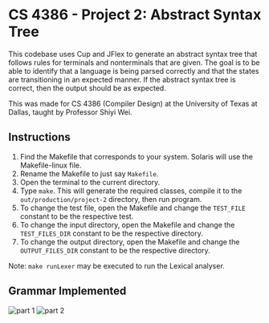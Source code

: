 # CS 4386 - Project 2: Abstract Syntax Tree

This codebase uses Cup and JFlex to generate an abstract syntax tree that follows rules for terminals and nonterminals 
that are given. The goal is to be able to identify that a language is being parsed correctly and that the states are
transitioning in an expected manner. If the abstract syntax tree is correct, then the output should be as expected.

This was made for CS 4386 (Compiler Design) at the University of Texas at Dallas, taught by Professor Shiyi Wei.

## Instructions

1. Find the Makefile that corresponds to your system. Solaris will use the Makefile-linux file.
2. Rename the Makefile to just say `Makefile`.
3. Open the terminal to the current directory.
4. Type `make`. This will generate the required classes, compile it to the `out/production/project-2` directory, then run program.
5. To change the test file, open the Makefile and change the `TEST_FILE` constant to be the respective test.
6. To change the input directory, open the Makefile and change the `TEST_FILES_DIR` constant to be the respective directory.
7. To change the output directory, open the Makefile and change the `OUTPUT_FILES_DIR` constant to be the respective directory.

Note: `make runLexer` may be executed to run the Lexical analyser.

## Grammar Implemented

![part 1](https://i.imgur.com/v9elsbV.png)
![part 2](https://i.imgur.com/NelujQF.png)
